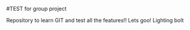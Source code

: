 #TEST for group project


Repository to learn GIT and test all the features!!
Lets goo!
Lighting bolt
